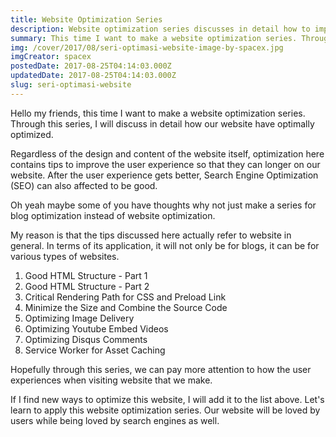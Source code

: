 ```yaml
---
title: Website Optimization Series
description: Website optimization series discusses in detail how to improve user experience.
summary: This time I want to make a website optimization series. Through this series, I will discuss in detail how our website have optimally optimized.
img: /cover/2017/08/seri-optimasi-website-image-by-spacex.jpg
imgCreator: spacex
postedDate: 2017-08-25T04:14:03.000Z
updatedDate: 2017-08-25T04:14:03.000Z
slug: seri-optimasi-website
---
```


Hello my friends, this time I want to make a website optimization series. Through this series, I will discuss in detail how our website have optimally optimized.

Regardless of the design and content of the website itself, optimization here contains tips to improve the user experience so that they can longer on our website. After the user experience gets better, Search Engine Optimization (SEO) can also affected to be good.

Oh yeah maybe some of you have thoughts why not just make a series for blog optimization instead of website optimization.

My reason is that the tips discussed here actually refer to website in general. In terms of its application, it will not only be for blogs, it can be for various types of websites.

1. <nuxt-link to="/en/blog/struktur-html5-part-1">Good HTML Structure - Part 1</nuxt-link>
2. <nuxt-link to="/en/blog/struktur-html5-part-2">Good HTML Structure - Part 2</nuxt-link>
3. <nuxt-link to="/en/blog/jalur-rendering-penting-link-preload">Critical Rendering Path for CSS and Preload Link</nuxt-link>
4. Minimize the Size and Combine the Source Code
5. Optimizing Image Delivery
6. Optimizing Youtube Embed Videos
7. Optimizing Disqus Comments
8. Service Worker for Asset Caching

Hopefully through this series, we can pay more attention to how the user experiences when visiting website that we make.

If I find new ways to optimize this website, I will add it to the list above. Let's learn to apply this website optimization series. Our website will be loved by users while being loved by search engines as well.
